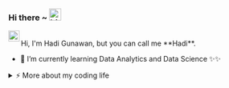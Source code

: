 ### Hi there ~ <img src="https://user-images.githubusercontent.com/1303154/88677602-1635ba80-d120-11ea-84d8-d263ba5fc3c0.gif" width="24px" alt="hi">
<a target="_blank" href="https://www.linkedin.com/in/hadi-gunawan-875889199/">
  <img align="left" alt="LinkdeIN" width="22px" src="https://cdn.jsdelivr.net/npm/simple-icons@v3/icons/linkedin.svg" />
</a>
<br>
Hi, I'm Hadi Gunawan, but you can call me **Hadi**.

- 🌱 I’m currently learning Data Analytics and Data Science ✨✨

<details>
<summary>⚡️ More about my coding life</summary>

<br />

#### <img src="https://media.giphy.com/media/VgCDAzcKvsR6OM0uWg/giphy.gif" width="50"> View my stats on Github

![Hadigunawan's github stats](https://github-readme-stats.vercel.app/api?username=hadigunawan123&count_private=true&show_icons=true&theme=onedarkpro)

<!-- theme can be onedark -->

#### <img src="https://media.giphy.com/media/VgCDAzcKvsR6OM0uWg/giphy.gif" width="50"> See my top languages

[![Top Langs](https://github-readme-stats.vercel.app/api/top-langs/?username=hadigunawan123&layout=compact&langs_count=12)]

</details>

<!--
### Hi there 👋


**hadigunawan123/hadigunawan123** is a ✨ _special_ ✨ repository because its `README.md` (this file) appears on your GitHub profile.

Here are some ideas to get you started:

- 🔭 I’m currently working on ...
- 🌱 I’m currently learning ...
- 👯 I’m looking to collaborate on ...
- 🤔 I’m looking for help with ...
- 💬 Ask me about ...
- 📫 How to reach me: ...
- 😄 Pronouns: ...
- ⚡ Fun fact: ...
-->
